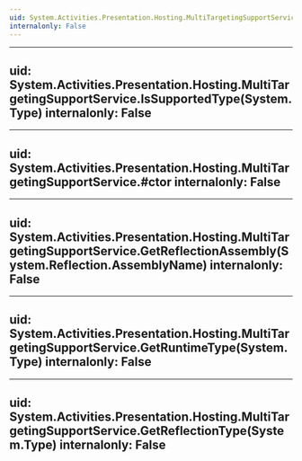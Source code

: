 ```yaml
---
uid: System.Activities.Presentation.Hosting.MultiTargetingSupportService
internalonly: False
---
```


---
uid: System.Activities.Presentation.Hosting.MultiTargetingSupportService.IsSupportedType(System.Type)
internalonly: False
---

---
uid: System.Activities.Presentation.Hosting.MultiTargetingSupportService.#ctor
internalonly: False
---

---
uid: System.Activities.Presentation.Hosting.MultiTargetingSupportService.GetReflectionAssembly(System.Reflection.AssemblyName)
internalonly: False
---

---
uid: System.Activities.Presentation.Hosting.MultiTargetingSupportService.GetRuntimeType(System.Type)
internalonly: False
---

---
uid: System.Activities.Presentation.Hosting.MultiTargetingSupportService.GetReflectionType(System.Type)
internalonly: False
---
